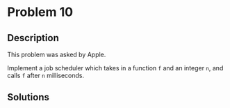 # Problem 10

## Description

This problem was asked by Apple.

Implement a job scheduler which takes in a function `f` and an integer `n`, and calls `f` after `n` milliseconds.

## Solutions
